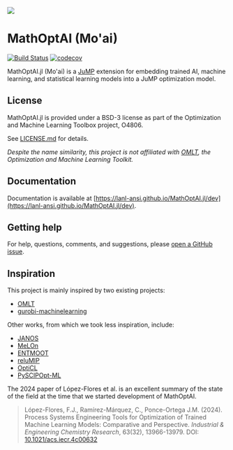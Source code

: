 ![](https://upload.wikimedia.org/wikipedia/commons/2/22/Standing_Moai_at_Ahu_Tongariki%2C_Easter_Island%2C_Pacific_Ocean.jpg)

# MathOptAI (Mo'ai)

[![Build Status](https://github.com/lanl-ansi/MathOptAI.jl/workflows/CI/badge.svg)](https://github.com/lanl-ansi/MathOptAI.jl/actions?query=workflow%3ACI)
[![codecov](https://codecov.io/gh/lanl-ansi/MathOptAI.jl/branch/main/graph/badge.svg)](https://codecov.io/gh/lanl-ansi/MathOptAI.jl)

MathOptAI.jl (Mo'ai) is a [JuMP](https://jump.dev) extension for embedding
trained AI, machine learning, and statistical learning models into a JuMP
optimization model.

## License

MathOptAI.jl is provided under a BSD-3 license as part of the Optimization and
Machine Learning Toolbox project, O4806.

See [LICENSE.md](https://github.com/lanl-ansi/MathOptAI.jl/blob/main/LICENSE.md)
for details.

_Despite the name similarity, this project is not affiliated with
[OMLT](https://github.com/cog-imperial/OMLT), the Optimization and Machine
Learning Toolkit._

## Documentation

Documentation is available at
[https://lanl-ansi.github.io/MathOptAI.jl/dev](https://lanl-ansi.github.io/MathOptAI.jl/dev).

## Getting help

For help, questions, comments, and suggestions, please [open a GitHub issue](https://github.com/lanl-ansi/MathOptAI.jl/issues/new).

## Inspiration

This project is mainly inspired by two existing projects:

 * [OMLT](https://github.com/cog-imperial/OMLT)
 * [gurobi-machinelearning](https://github.com/Gurobi/gurobi-machinelearning)

Other works, from which we took less inspiration, include:

 * [JANOS](https://github.com/INFORMSJoC/2020.1023)
 * [MeLOn](https://git.rwth-aachen.de/avt-svt/public/MeLOn)
 * [ENTMOOT](https://github.com/cog-imperial/entmoot)
 * [reluMIP](https://github.com/process-intelligence-research/ReLU_ANN_MILP)
 * [OptiCL](https://github.com/hwiberg/OptiCL)
 * [PySCIPOpt-ML](https://github.com/Opt-Mucca/PySCIPOpt-ML)

The 2024 paper of López-Flores et al. is an excellent summary of the state of
the field at the time that we started development of MathOptAI.

> López-Flores, F.J., Ramírez-Márquez, C., Ponce-Ortega J.M. (2024). Process
> Systems Engineering Tools for Optimization of Trained Machine Learning Models:
> Comparative and Perspective. _Industrial & Engineering Chemistry Research_,
> 63(32), 13966-13979. DOI: [10.1021/acs.iecr.4c00632](https://pubs.acs.org/doi/abs/10.1021/acs.iecr.4c00632)

